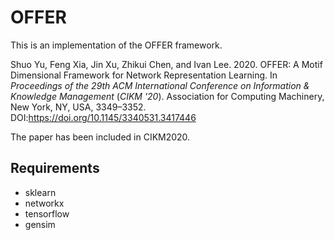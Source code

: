 # OFFER
 This is an implementation of the OFFER framework.
 
 Shuo Yu, Feng Xia, Jin Xu, Zhikui Chen, and Ivan Lee. 2020. OFFER: A Motif Dimensional Framework for Network Representation Learning. In <i>Proceedings of the 29th ACM International Conference on Information &amp; Knowledge Management</i> (<i>CIKM '20</i>). Association for Computing Machinery, New York, NY, USA, 3349–3352. DOI:https://doi.org/10.1145/3340531.3417446

The paper has been included in CIKM2020.

 ## Requirements
  - sklearn
  - networkx
  - tensorflow
  - gensim
